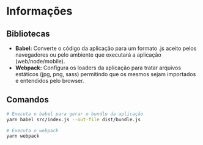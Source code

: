 # Informações

## Bibliotecas

- **Babel:** Converte o código da aplicação para um formato .js aceito pelos navegadores ou pelo ambiente que executará a aplicação (web/node/mobile).
- **Webpack:** Configura os loaders da aplicação para tratar arquivos estáticos (jpg, png, sass) permitindo que os mesmos sejam importados e entendidos pelo browser.

## Comandos

```bash
# Executa o babel para gerar o bundle da aplicação
yarn babel src/index.js --out-file dist/bundle.js

# Executa o webpack
yarn webpack

```
